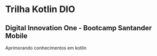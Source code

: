 # Trilha Kotlin DIO

## Digital Innovation One - Bootcamp Santander Mobile

Aprimorando conhecimentos em kotlin
